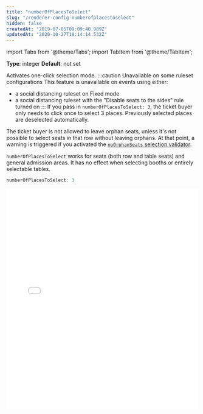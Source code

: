 ```yaml
---
title: "numberOfPlacesToSelect"
slug: "/renderer-config-numberofplacestoselect"
hidden: false
createdAt: "2019-07-05T09:09:48.989Z"
updatedAt: "2020-10-27T18:14:14.532Z"
---
```


import Tabs from '@theme/Tabs';
import TabItem from '@theme/TabItem';

**Type**: integer
**Default**: not set

Activates one-click selection mode.
:::caution Unavailable on some ruleset configurations
This feature is unavailable on events using either:
- a social distancing ruleset on Fixed mode
- a social distancing ruleset with the "Disable seats to the sides" rule turned on
:::
If you pass in `numberOfPlacesToSelect: 3`, the ticket buyer only needs to click once to select 3 places. Previously selected places are deselected automatically.

The ticket buyer is not allowed to leave orphan seats, unless it's not possible to select seats in that row without leaving orphans. At that point, a warning is triggered if you activated the [`noOrphanSeats` selection validator](/docs/renderer-config-selectionvalidators).

`numberOfPlacesToSelect` works for seats (both row and table seats) and general admission areas. It has no effect when selecting booths or entirely selectable tables.
```javascript
numberOfPlacesToSelect: 3
```

<iframe width="100%" height="580" src="//jsfiddle.net/seatsio/d1x39o4a/embedded/result,js,html/" allowfullscreen="allowfullscreen" frameborder="0"></iframe>
